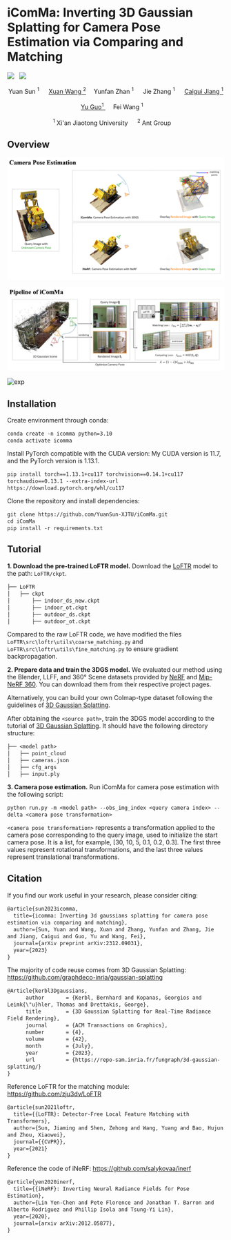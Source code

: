 # iComMa: Inverting 3D Gaussian Splatting for Camera Pose Estimation via Comparing and Matching

 <a href='https://arxiv.org/pdf/2312.09031.pdf'><img src='https://img.shields.io/badge/ArXiv-PDF-red'></a> &nbsp; <a href='https://yuansun-xjtu.github.io/iComMa.io/'><img src='https://img.shields.io/badge/Project-Page-Green'></a>

<div align="center">
    <a target='_blank'>Yuan Sun <sup>1</sup> </a>&emsp;
    <a href='https://xuanwangvc.github.io/' target='_blank'>Xuan Wang <sup>2</sup></a>&emsp;
    <a target='_blank'>Yunfan Zhan <sup>1</sup> </a>&emsp;
    <a target='_blank'>Jie Zhang <sup>1</sup> </a>&emsp;
    <a href='https://caiguijiang.github.io/' target='_blank'>Caigui Jiang <sup>1</sup> </a>&emsp;</br>
    <a href='https://yuguo-xjtu.github.io/' target='_blank'>Yu Guo<sup>1</sup> </a>&emsp;
    <a target='_blank'>Fei Wang <sup>1</sup> </a>&emsp;
</div>
<br>
<div align="center">
    <sup>1</sup> Xi'an Jiaotong University &emsp; <sup>2</sup>  Ant Group  &emsp;
</div>

## Overview
![camera pose estimation](docs/github_pose_estimation.gif)

![pipeline](docs/github_pipeline.jpg)

![exp](docs/github_exp.gif)

## Installation
Create environment through conda:
```
conda create -n icomma python=3.10
conda activate icomma
```
Install PyTorch compatible with the CUDA version:
My CUDA version is 11.7, and the PyTorch version is 1.13.1.
```
pip install torch==1.13.1+cu117 torchvision==0.14.1+cu117 torchaudio==0.13.1 --extra-index-url https://download.pytorch.org/whl/cu117
```
Clone the repository and install dependencies:
```
git clone https://github.com/YuanSun-XJTU/iComMa.git
cd iComMa
pip install -r requirements.txt
```
## Tutorial
**1. Download the pre-trained LoFTR model.**
Download the <a href='https://drive.google.com/drive/folders/1xu2Pq6mZT5hmFgiYMBT9Zt8h1yO-3SIp' target='_blank'>LoFTR</a> model to the path: ```LoFTR/ckpt```.
```
├── LoFTR 
│   ├── ckpt   
│       ├── indoor_ds_new.ckpt
│       ├── indoor_ot.ckpt
│       ├── outdoor_ds.ckpt
│       ├── outdoor_ot.ckpt
```
Compared to the raw LoFTR code, we have modified the files `LoFTR\src\loftr\utils\coarse_matching.py` and `LoFTR\src\loftr\utils\fine_matching.py` to ensure gradient backpropagation.

**2. Prepare data and train the 3DGS model.**
We evaluated our method using the Blender, LLFF, and 360° Scene datasets provided by  <a href='https://www.matthewtancik.com/nerf' target='_blank'>NeRF</a> and <a href='https://jonbarron.info/mipnerf360/' target='_blank'>Mip-NeRF 360</a>. You can download them from their respective project pages.

Alternatively, you can build your own Colmap-type dataset following the guidelines of <a href='https://github.com/graphdeco-inria/gaussian-splatting' target='_blank'>3D Gaussian Splatting</a>.

After obtaining the ``<source path>``, train the 3DGS model according to the tutorial of <a href='https://github.com/graphdeco-inria/gaussian-splatting' target='_blank'>3D Gaussian Splatting</a>. It should have the following directory structure:
```
├── <model path> 
│   ├── point_cloud   
│   ├── cameras.json
│   ├── cfg_args
│   ├── input.ply
```
**3. Camera pose estimation.**
Run iComMa for camera pose estimation with the following script:
```
python run.py -m <model path> --obs_img_index <query camera index> --delta <camera pose transformation>
```
``<camera pose transformation>`` represents a transformation applied to the camera pose corresponding to the query image, used to initialize the start camera pose. It is a list, for example, [30, 10, 5, 0.1, 0.2, 0.3]. The first three values represent rotational transformations, and the last three values represent translational transformations.

## Citation
If you find our work useful in your research, please consider citing:
```
@article{sun2023icomma,
  title={icomma: Inverting 3d gaussians splatting for camera pose estimation via comparing and matching},
  author={Sun, Yuan and Wang, Xuan and Zhang, Yunfan and Zhang, Jie and Jiang, Caigui and Guo, Yu and Wang, Fei},
  journal={arXiv preprint arXiv:2312.09031},
  year={2023}
}
```
The majority of code reuse comes from 3D Gaussian Splatting: https://github.com/graphdeco-inria/gaussian-splatting
```
@Article{kerbl3Dgaussians,
      author       = {Kerbl, Bernhard and Kopanas, Georgios and Leimk{\"u}hler, Thomas and Drettakis, George},
      title        = {3D Gaussian Splatting for Real-Time Radiance Field Rendering},
      journal      = {ACM Transactions on Graphics},
      number       = {4},
      volume       = {42},
      month        = {July},
      year         = {2023},
      url          = {https://repo-sam.inria.fr/fungraph/3d-gaussian-splatting/}
}
```
Reference LoFTR for the matching module: https://github.com/zju3dv/LoFTR
```
@article{sun2021loftr,
  title={{LoFTR}: Detector-Free Local Feature Matching with Transformers},
  author={Sun, Jiaming and Shen, Zehong and Wang, Yuang and Bao, Hujun and Zhou, Xiaowei},
  journal={{CVPR}},
  year={2021}
}
```
Reference the code of iNeRF: https://github.com/salykovaa/inerf
```
@article{yen2020inerf,
  title={{iNeRF}: Inverting Neural Radiance Fields for Pose Estimation},
  author={Lin Yen-Chen and Pete Florence and Jonathan T. Barron and Alberto Rodriguez and Phillip Isola and Tsung-Yi Lin},
  year={2020},
  journal={arxiv arXiv:2012.05877},
}
```